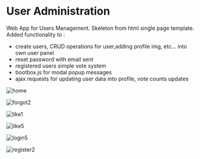# User Administration
Web App for Users Management. Skeleton from html single page template. Added functionality to : 
- create users, CRUD operations for user,adding profile img, etc... into own user panel
- reset password with email sent
- registered users simple vote system
- bootbox.js for modal popup messages
- ajax requests for updating user data into profile, vote counts updates

![home](https://user-images.githubusercontent.com/20903369/103422406-f3657180-4ba9-11eb-945b-5e3304642499.png)

![forgot2](https://user-images.githubusercontent.com/20903369/103422578-db422200-4baa-11eb-90b1-2ce4b24904f9.png)

![like1](https://user-images.githubusercontent.com/20903369/103422603-f4e36980-4baa-11eb-81b6-6dd440bc847d.png)

![like5](https://user-images.githubusercontent.com/20903369/103422621-13496500-4bab-11eb-9874-7ae2ffdded8f.png)

![login5](https://user-images.githubusercontent.com/20903369/103422647-33792400-4bab-11eb-9be8-c4913d036627.png)

![register2](https://user-images.githubusercontent.com/20903369/103422670-4d1a6b80-4bab-11eb-8578-ed077c0d0f3c.png)
